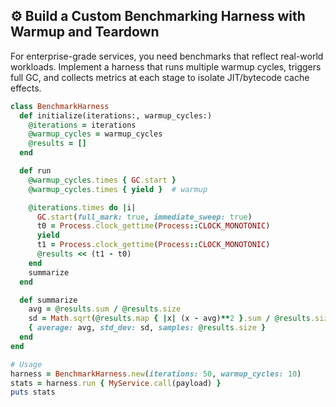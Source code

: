 ## ⚙️ Build a Custom Benchmarking Harness with Warmup and Teardown

For enterprise-grade services, you need benchmarks that reflect real-world workloads. Implement a harness that runs multiple warmup cycles, triggers full GC, and collects metrics at each stage to isolate JIT/bytecode cache effects.

```ruby
class BenchmarkHarness
  def initialize(iterations:, warmup_cycles:)
    @iterations = iterations
    @warmup_cycles = warmup_cycles
    @results = []
  end

  def run
    @warmup_cycles.times { GC.start }
    @warmup_cycles.times { yield }  # warmup

    @iterations.times do |i|
      GC.start(full_mark: true, immediate_sweep: true)
      t0 = Process.clock_gettime(Process::CLOCK_MONOTONIC)
      yield
      t1 = Process.clock_gettime(Process::CLOCK_MONOTONIC)
      @results << (t1 - t0)
    end
    summarize
  end

  def summarize
    avg = @results.sum / @results.size
    sd = Math.sqrt(@results.map { |x| (x - avg)**2 }.sum / @results.size)
    { average: avg, std_dev: sd, samples: @results.size }
  end
end

# Usage
harness = BenchmarkHarness.new(iterations: 50, warmup_cycles: 10)
stats = harness.run { MyService.call(payload) }
puts stats
```
